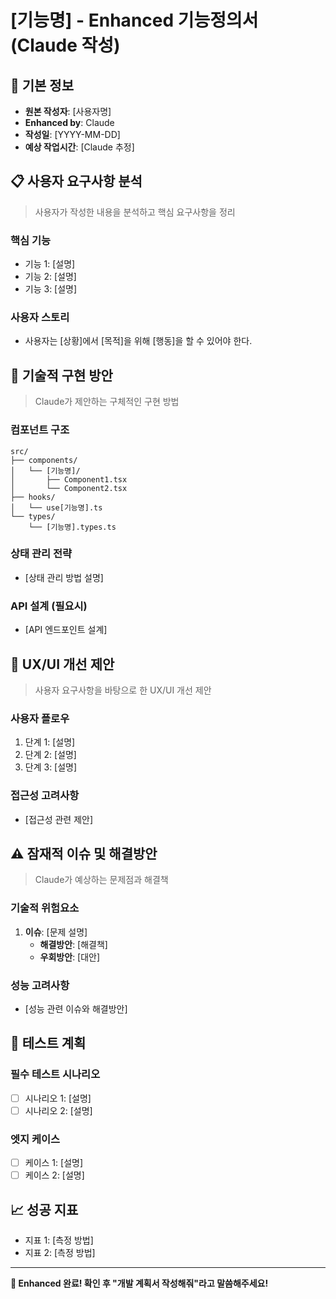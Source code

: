 # [기능명] - Enhanced 기능정의서 (Claude 작성)

## 📝 기본 정보
- **원본 작성자**: [사용자명]
- **Enhanced by**: Claude
- **작성일**: [YYYY-MM-DD]
- **예상 작업시간**: [Claude 추정]

## 📋 사용자 요구사항 분석
> 사용자가 작성한 내용을 분석하고 핵심 요구사항을 정리

### 핵심 기능
- 기능 1: [설명]
- 기능 2: [설명]
- 기능 3: [설명]

### 사용자 스토리
- 사용자는 [상황]에서 [목적]을 위해 [행동]을 할 수 있어야 한다.

## 🔧 기술적 구현 방안
> Claude가 제안하는 구체적인 구현 방법

### 컴포넌트 구조
```
src/
├── components/
│   └── [기능명]/
│       ├── Component1.tsx
│       └── Component2.tsx
├── hooks/
│   └── use[기능명].ts
└── types/
    └── [기능명].types.ts
```

### 상태 관리 전략
- [상태 관리 방법 설명]

### API 설계 (필요시)
- [API 엔드포인트 설계]

## 🎨 UX/UI 개선 제안
> 사용자 요구사항을 바탕으로 한 UX/UI 개선 제안

### 사용자 플로우
1. 단계 1: [설명]
2. 단계 2: [설명]
3. 단계 3: [설명]

### 접근성 고려사항
- [접근성 관련 제안]

## ⚠️ 잠재적 이슈 및 해결방안
> Claude가 예상하는 문제점과 해결책

### 기술적 위험요소
1. **이슈**: [문제 설명]
   - **해결방안**: [해결책]
   - **우회방안**: [대안]

### 성능 고려사항
- [성능 관련 이슈와 해결방안]

## 🧪 테스트 계획
### 필수 테스트 시나리오
- [ ] 시나리오 1: [설명]
- [ ] 시나리오 2: [설명]

### 엣지 케이스
- [ ] 케이스 1: [설명]
- [ ] 케이스 2: [설명]

## 📈 성공 지표
- 지표 1: [측정 방법]
- 지표 2: [측정 방법]

---
**📌 Enhanced 완료! 확인 후 "개발 계획서 작성해줘"라고 말씀해주세요!**